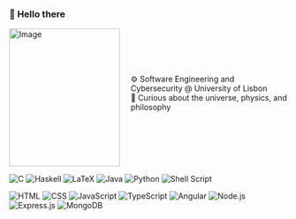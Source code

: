 ### 🌠 Hello there
<div style="display: flex; align-items: center;">
  <div style="margin-right: 20px;">
    <img src="https://media1.tenor.com/m/kgpMKe9_5wEAAAAC/abstract-sphere.gif" alt="Image" width="200" height="250">
  </div>
  
  <div>
    ⚙️ Software Engineering and Cybersecurity @ University of Lisbon<br>
    🌌 Curious about the universe, physics, and philosophy <br><br>
  </div>
</div>

<!-- Language Badges -->
![C](https://img.shields.io/badge/c-%2300599C.svg?style=flat&logo=c&logoColor=white) 
![Haskell](https://img.shields.io/badge/Haskell-5e5086?style=flat&logo=haskell&logoColor=white) 
![LaTeX](https://img.shields.io/badge/latex-%23008080.svg?style=flat&logo=latex&logoColor=white) 
![Java](https://img.shields.io/badge/java-%23ED8B00.svg?style=flat&logo=java&logoColor=white) 
![Python](https://img.shields.io/badge/python-3670A0?style=flat&logo=python&logoColor=ffdd54) 
![Shell Script](https://img.shields.io/badge/shell_script-%23121011.svg?style=flat&logo=gnu-bash&logoColor=white)

<!-- Added Languages & Frameworks Badges -->
![HTML](https://img.shields.io/badge/HTML-%23E34F26.svg?style=flat&logo=html5&logoColor=white) 
![CSS](https://img.shields.io/badge/CSS-%231572B6.svg?style=flat&logo=css3&logoColor=white) 
![JavaScript](https://img.shields.io/badge/JavaScript-%23F7DF1E.svg?style=flat&logo=javascript&logoColor=black) 
![TypeScript](https://img.shields.io/badge/TypeScript-%23007ACC.svg?style=flat&logo=typescript&logoColor=white) 
![Angular](https://img.shields.io/badge/Angular-%23DD0031.svg?style=flat&logo=angular&logoColor=white) 
![Node.js](https://img.shields.io/badge/Node.js-%23339933.svg?style=flat&logo=node.js&logoColor=white) 
![Express.js](https://img.shields.io/badge/Express.js-%23000000.svg?style=flat&logo=express&logoColor=white) 
![MongoDB](https://img.shields.io/badge/MongoDB-%2304B246.svg?style=flat&logo=mongodb&logoColor=white)
